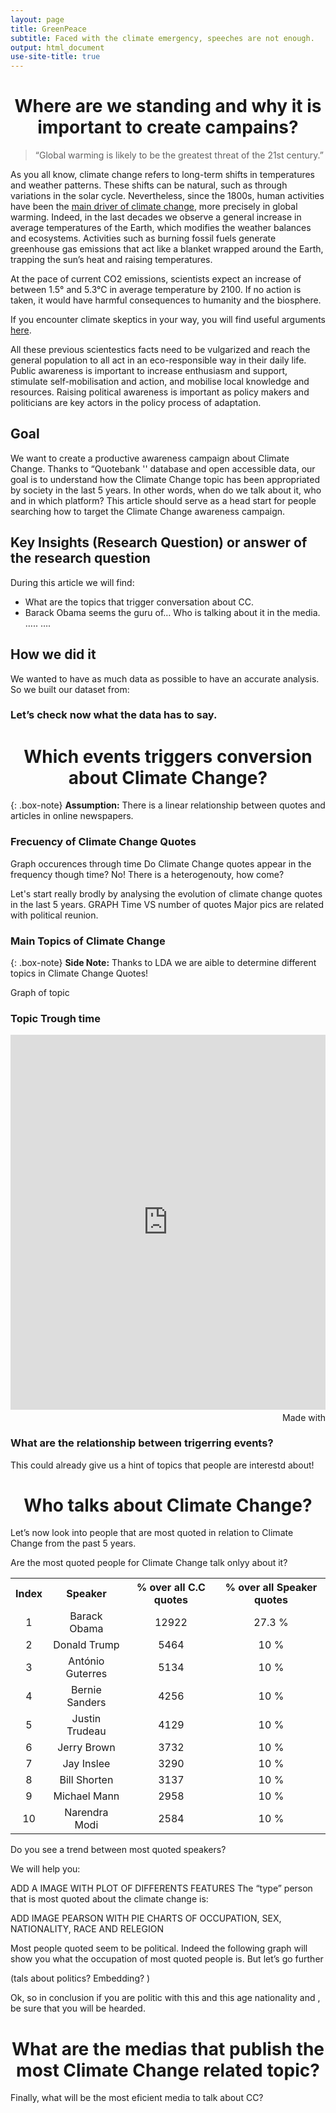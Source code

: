 ```yaml
---
layout: page
title: GreenPeace
subtitle: Faced with the climate emergency, speeches are not enough. 
output: html_document
use-site-title: true
---
```


<center> <h1>Where are we standing and why it is important to create campains?</h1> </center>

>“Global warming is likely to be the greatest threat of the 21st century.” 

As you all know, climate change refers to long-term shifts in temperatures and weather patterns. These shifts can be natural, such as through variations in the solar cycle. 
Nevertheless, since the 1800s, human activities have been the [main driver of climate change](https://www.ipcc.ch/site/assets/uploads/sites/2/2018/12/ST1.5_OCE_LR.pdf), more precisely in global warming. Indeed, in the last decades we observe a general increase in average temperatures of the Earth, which modifies the weather balances and ecosystems. 
Activities such as burning fossil fuels generate greenhouse gas emissions that act like a blanket wrapped around the Earth, trapping the sun’s heat and raising temperatures.

At the pace of current CO2 emissions, scientists expect an increase of between 1.5° and 5.3°C in average temperature by 2100. If no action is taken, it would have harmful consequences to humanity and the biosphere. 

If you encounter climate skeptics in your way, you will find useful arguments [here](https://350.org/fr/). 

All these previous scientestics facts need to be vulgarized and reach the general population to all act in an eco-responsible way in their daily life.  Public awareness is important to increase enthusiasm and support, stimulate self-mobilisation and action, and mobilise local knowledge and resources. Raising political awareness is important as policy makers and politicians are key actors in the policy process of adaptation. 

## Goal

We want to create a productive awareness campaign about Climate Change. Thanks to “Quotebank '' database and open accessible data, our goal is to understand how the Climate Change topic has been appropriated by society in the last 5 years. In other words, when do we talk about it, who and in which platform? This article should serve as a head start for people searching how to target the Climate Change awareness campaign.

## Key Insights (Research Question) or answer of the research question
During this article we will find:
* What are the topics that trigger conversation about CC.
* Barack Obama seems the guru of… Who is talking about it in the media. ….. …. 

## How we did it
We wanted to have as much data as possible to have an accurate analysis. So we built our dataset from:

### Let’s check now what the data has to say. 


<center> <h1>Which events triggers conversion about Climate Change?</h1> </center>

{: .box-note}
**Assumption:** There is a linear relationship between quotes and articles in online newspapers. 

### Frecuency of Climate Change Quotes 
Graph occurences through time
Do Climate Change quotes appear in the frequency though time? No! There is a heterogenouty, how come? 

Let's start really brodly by analysing the evolution of climate change quotes in the last 5 years. 
GRAPH Time VS number of quotes
Major pics are related with political reunion. 

### Main Topics of Climate Change 
 
{: .box-note}
**Side Note:** Thanks to LDA we are aible to determine different topics in Climate Change Quotes! 
 
Graph of topic
 
### Topic Trough time
 
<iframe src='https://flo.uri.sh/visualisation/8142851/embed' title='Interactive or visual content' class='flourish-embed-iframe' frameborder='0' scrolling='no' style='width:100%;height:600px;' sandbox='allow-same-origin allow-forms allow-scripts allow-downloads allow-popups allow-popups-to-escape-sandbox allow-top-navigation-by-user-activation'></iframe><div style='width:100%!;margin-top:4px!important;text-align:right!important;'><a class='flourish-credit' href='https://public.flourish.studio/visualisation/8142851/?utm_source=embed&utm_campaign=visualisation/8142851' target='_top' style='text-decoration:none!important'><img alt='Made with Flourish' src='https://public.flourish.studio/resources/made_with_flourish.svg' style='width:105px!important;height:16px!important;border:none!important;margin:0!important;'> </a></div>

### What are the relationship between trigerring events? 

This could already give us a hint of topics that people are interestd about! 

<center> <h1>Who talks about Climate Change? </h1> </center>

Let’s now look into people that are most quoted in relation to Climate Change from the past 5 years.

Are the most quoted people for Climate Change talk onlyy about it? 

<div>
<table align="center" style="text-align:center" >
 <tr><th>Index</th> <th>Speaker</th>              <th>% over all C.C quotes </th>  <th>% over all Speaker quotes </th></tr>
 <tr><td> 1 </td>   <td> Barack Obama </td>       <td> 12922 </td>                 <td> 27.3 % </td></tr>
 <tr><td> 2 </td>   <td> Donald Trump </td>       <td> 5464</td>                   <td> 10 % </td></tr>
 <tr><td> 3 </td>   <td> António Guterres </td>   <td> 5134</td>                   <td> 10 % </td></tr>
 <tr><td> 4 </td>   <td> Bernie Sanders </td>     <td> 4256</td>                   <td> 10 % </td></tr>
 <tr><td> 5 </td>   <td> Justin Trudeau </td>     <td> 4129</td>                   <td> 10 % </td></tr>
 <tr><td> 6 </td>   <td> Jerry Brown </td>        <td> 3732</td>                   <td> 10 % </td></tr>
 <tr><td> 7 </td>   <td> Jay Inslee </td>         <td> 3290</td>                   <td> 10 % </td></tr>
 <tr><td> 8 </td>   <td> Bill Shorten </td>       <td> 3137</td>                   <td> 10 % </td></tr>
 <tr><td> 9 </td>   <td> Michael Mann </td>       <td> 2958</td>                   <td> 10 % </td></tr>
 <tr><td> 10 </td>  <td> Narendra Modi </td>      <td> 2584</td>                   <td> 10 % </td></tr>
 </table>   
 </div>
 
Do you see a trend between most quoted speakers?

We will help you: 
 
 ADD A IMAGE WITH PLOT OF DIFFERENTS FEATURES 
The “type” person that is most quoted about the climate change is: 
 
ADD IMAGE PEARSON WITH PIE CHARTS OF OCCUPATION, SEX, NATIONALITY,  RACE AND RELEGION

Most people quoted seem to be political. Indeed the following graph will show you what the occupation of most quoted people is. But let’s go further 


(tals about politics? Embedding? ) 

Ok, so in conclusion if you are  politic with this and this age nationality and , be sure that you will be hearded. 

<center> <h1>What are the medias that publish the most Climate Change related topic?</h1> </center>

Finally, what will be the most eficient media to talk about CC? 





